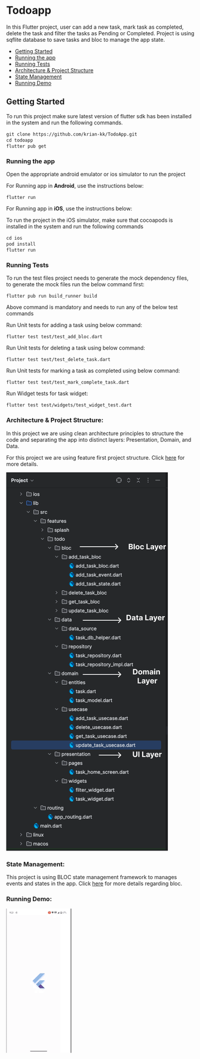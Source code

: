# Todoapp

In this Flutter project, user can add a new task, mark task as completed, delete the task and filter the tasks as Pending or Completed. Project is using sqflite database to save tasks and bloc to manage the app state.

- [Getting Started](https://github.com/krian-kk/TodoApp/tree/main?tab=readme-ov-file#getting-started)
- [Running the app](https://github.com/krian-kk/TodoApp/tree/main?tab=readme-ov-file#running-the-app)
- [Running Tests](https://github.com/krian-kk/TodoApp/tree/main?tab=readme-ov-file#running-tests)
- [Architecture & Project Structure](https://github.com/krian-kk/TodoApp/tree/main?tab=readme-ov-file#architecture--project-structure)
- [State Management](https://github.com/krian-kk/TodoApp/tree/main?tab=readme-ov-file#state-management)
- [Running Demo](https://github.com/krian-kk/TodoApp?tab=readme-ov-file#running-demo)

## Getting Started

To run this project make sure latest version of flutter sdk has been installed in the system and run the following commands.

```
git clone https://github.com/krian-kk/TodoApp.git
cd todoapp
flutter pub get
```

### Running the app

Open the appropriate android emulator or ios simulator to run the project

For Running app in **Android**, use the instructions below:
```
flutter run
```

For Running app in **iOS**, use the instructions below:

To run the project in the iOS simulator, make sure that cocoapods is installed in the system and run the following commands

```
cd ios
pod install
flutter run
```

### Running Tests

To run the test files project needs to generate the mock dependency files, to generate the mock files run the below command first:

```
flutter pub run build_runner build 
```

Above command is mandatory and needs to run any of the below test commands

Run Unit tests for adding a task using below command:
```
flutter test test/test_add_bloc.dart
```

Run Unit tests for deleting a task using below command:
```
flutter test test/test_delete_task.dart
```

Run Unit tests for marking a task as completed using below command:
```
flutter test test/test_mark_complete_task.dart
```

Run Widget tests for task widget:
```
flutter test test/widgets/test_widget_test.dart
```

### Architecture & Project Structure:
In this project we are using clean architecture principles to structure the code and separating the app into distinct layers: Presentation, Domain, and Data.

For this project we are using feature first project structure. Click [here](https://codewithandrea.com/articles/flutter-project-structure/) for more details.

![](/screenshots/project_structure.png)

### State Management:
This project is using BLOC state management framework to manages events and states in the app. Click [here](https://bloclibrary.dev/) for more details regarding bloc.

### Running Demo:
![](/screenshots/todo_demo.gif)